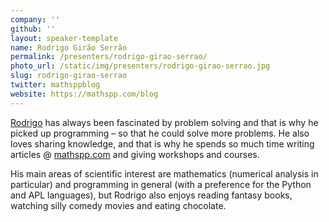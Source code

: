 ```yaml
---
company: ''
github: ''
layout: speaker-template
name: Rodrigo Girão Serrão
permalink: /presenters/rodrigo-girao-serrao/
photo_url: /static/img/presenters/rodrigo-girao-serrao.jpg
slug: rodrigo-girao-serrao
twitter: mathsppblog
website: https://mathspp.com/blog
---
```


[Rodrigo](https://linkedin.com/in/rodrigo-girão-serrão) has always been fascinated by problem solving and that is why he picked up programming – so that he could solve more problems.
He also loves sharing knowledge, and that is why he spends so much time writing articles @ [mathspp.com](https://mathspp.com) and giving workshops and courses.

His main areas of scientific interest are mathematics (numerical analysis in particular) and programming in general (with a preference for the Python and APL languages), but Rodrigo also enjoys reading fantasy books, watching silly comedy movies and eating chocolate.